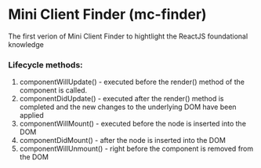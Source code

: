 # Mini Client Finder (mc-finder)

The first verion of Mini Client Finder to hightlight the ReactJS foundational knowledge

### Lifecycle methods:

1. componentWillUpdate() - executed before the render() method of the component  is called.
2. componentDidUpdate() - executed after the render() method is completed and the new changes to the underlying DOM have been applied
3. componentWillMount() - executed before the node is inserted into the DOM
4. componentDidMount() - after the node is inserted into the DOM
5. componentWillUnmount() - right before the component is removed from the DOM




